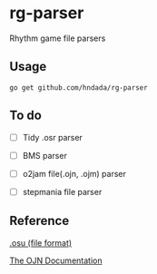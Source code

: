 # rg-parser
 Rhythm game file parsers

## Usage
    go get github.com/hndada/rg-parser

## To do
- [ ] Tidy .osr parser
- [ ] BMS parser
- [ ] o2jam file(.ojn, .ojm) parser
- [ ] stepmania file parser

 
## Reference
[.osu (file format)](https://osu.ppy.sh/help/wiki/osu!_File_Formats/Osu_(file_format))

[The OJN Documentation](https://open2jam.wordpress.com/the-ojn-documentation/)
